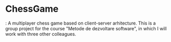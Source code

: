 # ChessGame
 : A multiplayer chess game based on client-server arhitecture.
This is a group project for the course "Metode de dezvoltare software", in which I will work with three other colleagues.
